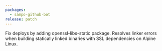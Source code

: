 ```yaml
---
packages:
  - sampo-github-bot
release: patch
---
```


Fix deploys by adding openssl-libs-static package. Resolves linker errors when building statically linked binaries with SSL dependencies on Alpine Linux.

